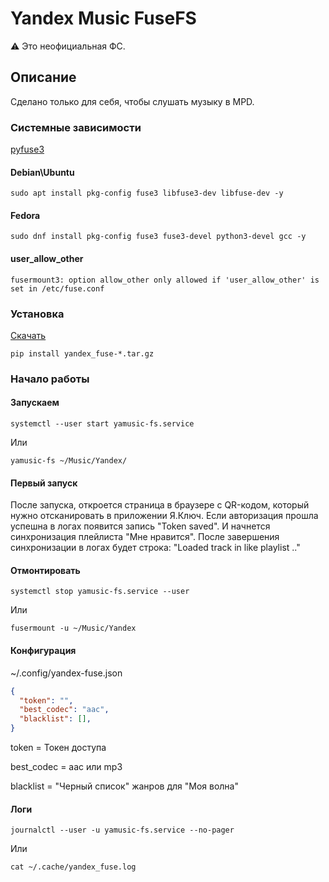 # Yandex Music FuseFS

⚠️ Это неофициальная ФС.

## Описание

Сделано только для себя, чтобы слушать музыку в MPD.

### Системные зависимости

[pyfuse3](https://pyfuse3.readthedocs.io/en/latest/install.html)

#### Debian\Ubuntu

```shell
sudo apt install pkg-config fuse3 libfuse3-dev libfuse-dev -y
```

#### Fedora

```shell
sudo dnf install pkg-config fuse3 fuse3-devel python3-devel gcc -y

```

#### user_allow_other

```shell
fusermount3: option allow_other only allowed if 'user_allow_other' is set in /etc/fuse.conf
```

### Установка

[Скачать](https://github.com/vm86/yandex-music-fusefs/releases)

``` shell
pip install yandex_fuse-*.tar.gz
```

### Начало работы

#### Запускаем

```shell
systemctl --user start yamusic-fs.service
```

Или

```shell
yamusic-fs ~/Music/Yandex/
```

#### Первый запуск

После запуска, откроется страница в браузере с QR-кодом,
который нужно отсканировать в приложении Я.Ключ.
Если авторизация прошла успешна в логах появится запись "Token saved".
И начнется синхронизация плейлиста "Мне нравится".
После завершения синхронизации в логах будет строка:
"Loaded track in like playlist .."

#### Отмонтировать

```shell
systemctl stop yamusic-fs.service --user
```

Или

```shell
fusermount -u ~/Music/Yandex
```

#### Конфигурация

~/.config/yandex-fuse.json

```json
{
  "token": "",
  "best_codec": "aac",
  "blacklist": [],
}
```

token = Токен доступа

best_codec = aac или mp3

blacklist = "Черный список" жанров для "Моя волна"

#### Логи

```shell
journalctl --user -u yamusic-fs.service --no-pager
```

Или

```shell
cat ~/.cache/yandex_fuse.log
```
